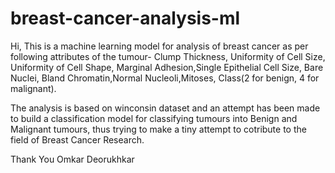 # breast-cancer-analysis-ml
Hi,
  This is a machine learning model for analysis of breast cancer as per following attributes of the tumour-
    Clump Thickness, Uniformity of Cell Size, Uniformity of Cell Shape, Marginal Adhesion,Single Epithelial Cell Size, Bare Nuclei,
    Bland Chromatin,Normal Nucleoli,Mitoses, Class(2 for benign, 4 for malignant).
    
  
  The analysis is based on winconsin dataset and an attempt has been made to build a classification model for classifying tumours
  into Benign and Malignant tumours, thus trying to make a tiny attempt to cotribute to the field of Breast Cancer Research.
  
  Thank You
  Omkar Deorukhkar
  


